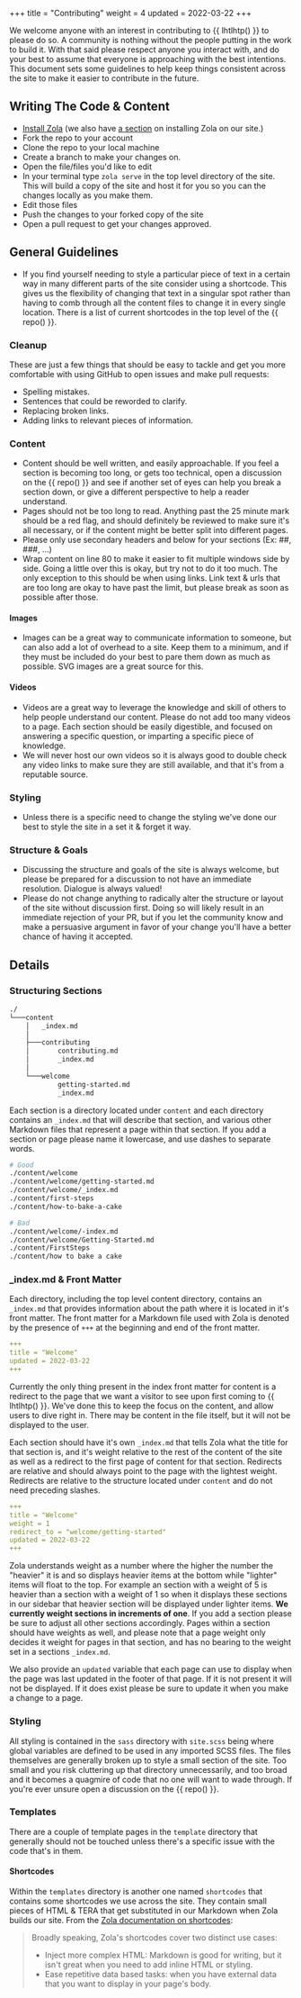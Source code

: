 +++
title = "Contributing"
weight = 4
updated = 2022-03-22
+++

We welcome anyone with an interest in contributing to {{ lhtlhtp() }} to please
do so. A community is nothing without the people putting in the work to build 
it. With that said please respect anyone you interact with, and do your best to
assume that everyone is approaching with the best intentions. This document
sets some guidelines to help keep things consistent across the site to make it
easier to contribute in the future.

## Writing The Code & Content

- [Install Zola](https://www.getzola.org/documentation/getting-started/installation/) (we also have [a section](http://127.0.0.1:1111/contributing/built/#zola) on installing Zola on our site.)
- Fork the repo to your account
- Clone the repo to your local machine
- Create a branch to make your changes on.
- Open the file/files you'd like to edit
- In your terminal type `zola serve` in the top level directory of the site.
  This will build a copy of the site and host it for you so you can the changes
  locally as you make them.
- Edit those files
- Push the changes to your forked copy of the site
- Open a pull request to get your changes approved.

## General Guidelines

- If you find yourself needing to style a particular piece of text in a certain 
  way in many different parts of the site consider using a shortcode. This gives
  us the flexibility of changing that text in a singular spot rather than having
  to comb through all the content files to change it in every single location.
  There is a list of current shortcodes in the top level of the {{ repo() }}.

### Cleanup

These are just a few things that should be easy to tackle and get you more
comfortable with using GitHub to open issues and make pull requests:

- Spelling mistakes.
- Sentences that could be reworded to clarify.
- Replacing broken links.
- Adding links to relevant pieces of information.

### Content

- Content should be well written, and easily approachable. If you feel a section
  is becoming too long, or gets too technical, open a  discussion on the {{
  repo() }} and see if another set of eyes can help you break a section down, or
  give a different perspective to help a reader understand.
- Pages should not be too long to read. Anything past the 25 minute mark should
  be a red flag, and should definitely be reviewed to make sure it's all
  necessary, or if the content might be better split into different pages.
- Please only use secondary headers and below for your sections (Ex: ##, ###,
  ...)
- Wrap content on line 80 to make it easier to fit multiple windows side by side.
  Going a little over this is okay, but try not to do it too much. The only
  exception to this should be when using links. Link text & urls that are too
  long are okay to have past the limit, but please break as soon as possible after
  those.

#### Images

- Images can be a great way to communicate information to someone, but can also
  add a lot of overhead to a site. Keep them to a minimum, and if they must be
  included do your best to pare them down as much as possible. SVG images are
  a great source for this.

#### Videos

- Videos are a great way to leverage the knowledge and skill of others to help
  people understand our content. Please do not add too many videos to a page.
  Each section should be easily digestible, and focused on answering a specific
  question, or imparting a specific piece of knowledge.
- We will never host our own videos so it is always good to double check any
  video links to make sure they are still available, and that it's from a
  reputable source.

### Styling

- Unless there is a specific need to change the styling we've done our best to
  style the site in a set it & forget it way.

### Structure & Goals

- Discussing the structure and goals of the site is always welcome, but please
  be prepared for a discussion to not have an immediate resolution. Dialogue is
  always valued!
- Please do not change anything to radically alter the structure or layout of
  the site without discussion first. Doing so will likely result in an immediate
  rejection of your PR, but if you let the community know and make a persuasive
  argument in favor of your change you'll have a better chance of having it
  accepted.

## Details

### Structuring Sections

```bash
./
└───content
    │   _index.md
    │
    ├───contributing
    │       contributing.md
    │       _index.md
    │
    └───welcome
            getting-started.md
            _index.md
```

Each section is a directory located under `content` and each directory contains
an `_index.md` that will describe that section, and various other Markdown files
that represent a page within that section. If you add a section or page please
name it lowercase, and use dashes to separate words.

```bash
# Good
./content/welcome
./content/welcome/getting-started.md
./content/welcome/_index.md
./content/first-steps
./content/how-to-bake-a-cake

# Bad
./content/welcome/-index.md
./content/welcome/Getting-Started.md
./content/FirstSteps
./content/how to bake a cake
```

### _index.md & Front Matter

Each directory, including the top level content directory, contains an `_index.md`
that provides information about the path where it is located in it's front
matter. The front matter for a Markdown file used with Zola is denoted by the
presence of `+++` at the beginning and end of the front matter.

```yaml
+++
title = "Welcome"
updated = 2022-03-22
+++
```

Currently the only thing present in the index front matter for content is a
redirect to the page that we want a visitor to see upon first coming to {{ lhtlhtp() }}.
We've done this to keep the focus on the content, and allow users to dive right
in. There may be content in the file itself, but it will not be displayed to
the user.

Each section should have it's own `_index.md` that tells Zola what the title for
that section is, and it's weight relative to the rest of the content of the site
as well as a redirect to the first page of content for that section. Redirects
are relative and should always point to the page with the lightest weight. Redirects
are relative to the structure located under `content` and do not need preceding
slashes.

```yaml
+++
title = "Welcome"
weight = 1
redirect_to = "welcome/getting-started"
updated = 2022-03-22
+++
```

Zola understands weight as a number where the higher the number the "heavier" it
is and so displays heavier items at the bottom while "lighter" items will float
to the top. For example an section with a weight of 5 is heavier than a section
with a weight of 1 so when it displays these sections in our sidebar that heavier
section will be displayed under lighter items. **We currently weight sections in
increments of one**. If you add a section please be sure to adjust all other
sections accordingly. Pages within a section should have weights as well, and
please note that a page weight only decides it weight for pages in that section,
and has no bearing to the weight set in a sections `_index.md`.

We also provide an `updated` variable that each page can use to display when
the page was last updated in the footer of that page. If it is not present it
will not be displayed. If it does exist please be sure to update it when you make
a change to a page.

### Styling

All styling is contained in the `sass` directory with `site.scss` being where
global variables are defined to be used in any imported SCSS files. The files
themselves are generally broken up to style a small section of the site. Too
small and you risk cluttering up that directory unnecessarily, and too broad
and it becomes a quagmire of code that no one will want to wade through. If
you're ever unsure open a discussion on the {{ repo() }}.

### Templates

There are a couple of template pages in the `template` directory that generally
should not be touched unless there's a specific issue with the code that's in
them.

#### Shortcodes

Within the `templates` directory is another one named `shortcodes` that contains
some shortcodes we use across the site. They contain small pieces of HTML & TERA
that get substituted in our Markdown when Zola builds our site. From the [Zola
documentation on shortcodes](https://www.getzola.org/documentation/content/shortcodes/):

> Broadly speaking, Zola's shortcodes cover two distinct use cases:
>
>   - Inject more complex HTML: Markdown is good for writing, but it isn't great when you need to add inline HTML or styling.
>   - Ease repetitive data based tasks: when you have external data that you want to display in your page's body.

